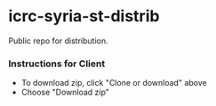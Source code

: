 icrc-syria-st-distrib
=====================

Public repo for distribution. 

### Instructions for Client

- To download zip, click "Clone or download" above
- Choose "Download zip"
